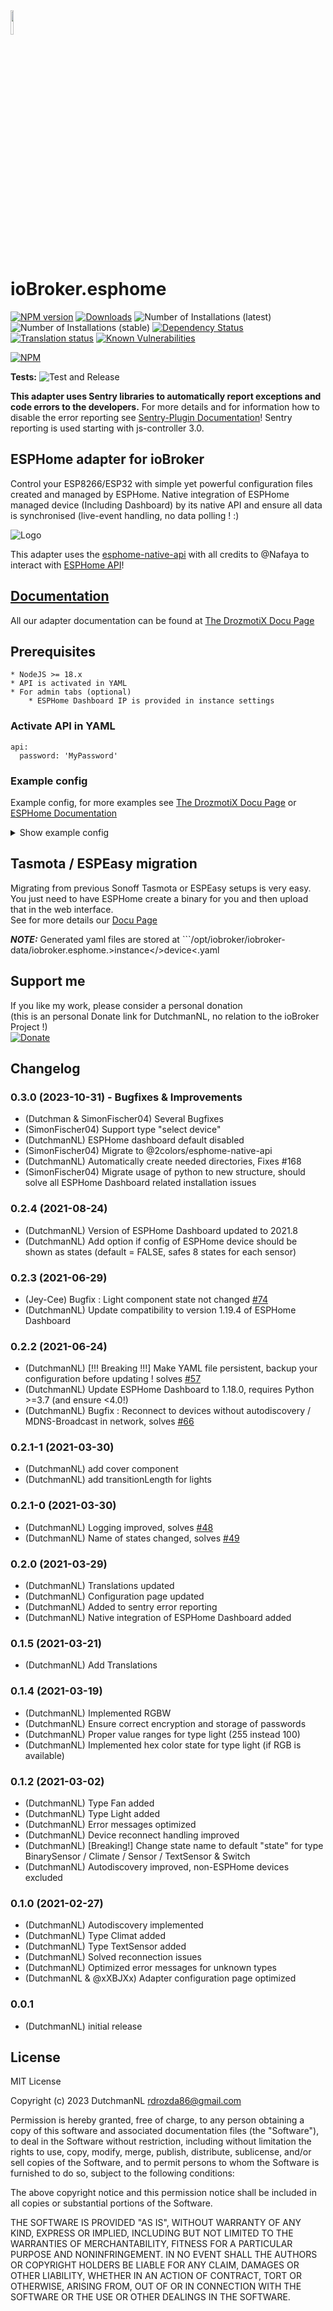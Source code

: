 <img src="./admin/esphome.png" width="10%" height="10%" align="center">

# ioBroker.esphome

[![NPM version](http://img.shields.io/npm/v/iobroker.esphome.svg)](https://www.npmjs.com/package/iobroker.esphome)
[![Downloads](https://img.shields.io/npm/dm/iobroker.esphome.svg)](https://www.npmjs.com/package/iobroker.esphome)
![Number of Installations (latest)](http://iobroker.live/badges/esphome-installed.svg)
![Number of Installations (stable)](http://iobroker.live/badges/esphome-stable.svg)
[![Dependency Status](https://img.shields.io/david/DrozmotiX/iobroker.esphome.svg)](https://david-dm.org/DrozmotiX/iobroker.esphome)
[![Translation status](https://weblate.iobroker.net/widgets/adapters/-/ESPHome/svg-badge.svg)](https://weblate.iobroker.net/engage/adapters/?utm_source=widget)
[![Known Vulnerabilities](https://snyk.io/test/github/DrozmotiX/ioBroker.esphome/badge.svg)](https://snyk.io/test/github/DrozmotiX/ioBroker.esphome)

[![NPM](https://nodei.co/npm/iobroker.esphome.png?downloads=true)](https://nodei.co/npm/iobroker.esphome/)

**Tests:** ![Test and Release](https://github.com/DrozmotiX/ioBroker.esphome/workflows/Test%20and%20Release/badge.svg)

**This adapter uses Sentry libraries to automatically report exceptions and code errors to the developers.** For more details and for information how to disable the error reporting see [Sentry-Plugin Documentation](https://github.com/ioBroker/plugin-sentry#plugin-sentry)! Sentry reporting is used starting with js-controller 3.0.

## ESPHome adapter for ioBroker

Control your ESP8266/ESP32 with simple yet powerful configuration files created and managed by ESPHome.
Native integration of ESPHome managed device (Including Dashboard) by its native API and ensure all data is synchronised (live-event handling, no data polling ! :)

![Logo](admin/img/dashboard.png)

This adapter uses the [esphome-native-api](https://github.com/Nafaya/esphome-native-api#readme) with all credits to @Nafaya to interact with [ESPHome API](https://esphome.io/components/api.html?highlight=api)!

## [Documentation](https://DrozmotiX.github.io/languages/en/Adapter/ESPHome/)

All our adapter documentation can be found at [The DrozmotiX Docu Page](https://DrozmotiX.github.io/languages/en/Adapter/ESPHome/)

## Prerequisites

    * NodeJS >= 18.x
    * API is activated in YAML
    * For admin tabs (optional)
        * ESPHome Dashboard IP is provided in instance settings

### Activate API in YAML

```
api:
  password: 'MyPassword'
```


### Example config
Example config, for more examples see [The DrozmotiX Docu Page](https://DrozmotiX.github.io) or [ESPHome Documentation](https://esphome.io/index.html)

<details><summary>Show example config
</summary>

    esphome:
      name: sensor_badkamer
      platform: ESP32
      board: esp-wrover-kit
    
    wifi:
      use_address: 192.168.10.122
      ssid: "xxxxx"
      password: "xxxxxx"
              
    # Enable ESPHome API
    api:
        password: 'MyPassword'
    # Activate i2c bus  
    i2c:
      sda: 21
      scl: 22
      scan: True
      id: bus_a
      
    # Example configuration for bh1750
    sensor:
      - platform: bh1750
        name: "Hal_Illuminance"
        address: 0x23
        measurement_time: 69
        update_interval: 10s
        
    # Example configuration for an GPIO output    
    output:
      - platform: gpio
        pin: 12
        inverted: true
        id: gpio_12
        
    # Example configuration linking a switch to the previous defined output
    switch:
      - platform: output
        name: "Generic Output"
        output: 'gpio_12'
</details>

## Tasmota / ESPEasy migration

Migrating from previous Sonoff Tasmota or ESPEasy setups is very easy. You just need to have ESPHome create a binary for you and then upload that in the web interface.  
See for more details our [Docu Page](https://DrozmotiX.github.io/languages/en/Adapter/ESPHome/06.migration.html)

**_NOTE:_** Generated yaml files are stored at ```/opt/iobroker/iobroker-data/iobroker.esphome.>instance</>device<.yaml


## Support me
If you like my work, please consider a personal donation  
(this is an personal Donate link for DutchmanNL, no relation to the ioBroker Project !)  
[![Donate](https://raw.githubusercontent.com/DrozmotiX/ioBroker.sourceanalytix/main/admin/button.png)](http://paypal.me/DutchmanNL)

## Changelog

<!--
    Placeholder for the next version (at the beginning of the line):
    ### __WORK IN PROGRESS__
    * (DutchmanNL) 
-->
### 0.3.0 (2023-10-31) - Bugfixes & Improvements
* (Dutchman & SimonFischer04) Several Bugfixes
* (SimonFischer04) Support type "select device"
* (DutchmanNL) ESPHome dashboard default disabled
* (SimonFischer04) Migrate to @2colors/esphome-native-api
* (DutchmanNL) Automatically create needed directories, Fixes #168
* (SimonFischer04) Migrate usage of python to new structure, should solve all ESPHome Dashboard related installation issues

### 0.2.4 (2021-08-24)
* (DutchmanNL) Version of ESPHome Dashboard updated to 2021.8
* (DutchmanNL) Add option if config of ESPHome device should be shown as states (default = FALSE, safes 8 states for each sensor)

### 0.2.3 (2021-06-29)
* (Jey-Cee) Bugfix : Light component state not changed [#74](https://github.com/DrozmotiX/ioBroker.esphome/issues/74)
* (DutchmanNL) Update compatibility to version 1.19.4 of ESPHome Dashboard

### 0.2.2 (2021-06-24)
* (DutchmanNL) [!!! Breaking !!!] Make YAML file persistent, backup your configuration before updating ! solves [#57](https://github.com/DrozmotiX/ioBroker.esphome/issues/57)
* (DutchmanNL) Update ESPHome Dashboard to 1.18.0, requires  Python >=3.7 (and ensure <4.0!)
* (DutchmanNL) Bugfix : Reconnect to devices without autodiscovery / MDNS-Broadcast in network, solves [#66](https://github.com/DrozmotiX/ioBroker.esphome/issues/66)

### 0.2.1-1 (2021-03-30)
* (DutchmanNL) add cover component
* (DutchmanNL) add transitionLength for lights

### 0.2.1-0 (2021-03-30)
* (DutchmanNL) Logging improved, solves [#48](https://github.com/DrozmotiX/ioBroker.esphome/issues/48)
* (DutchmanNL) Name of states changed, solves [#49](https://github.com/DrozmotiX/ioBroker.esphome/issues/49)

### 0.2.0 (2021-03-29)
* (DutchmanNL) Translations updated
* (DutchmanNL) Configuration page updated
* (DutchmanNL) Added to sentry error reporting
* (DutchmanNL) Native integration of ESPHome Dashboard added

### 0.1.5 (2021-03-21)
* (DutchmanNL) Add Translations

### 0.1.4 (2021-03-19)
* (DutchmanNL) Implemented RGBW
* (DutchmanNL) Ensure correct encryption and storage of passwords
* (DutchmanNL) Proper value ranges for type light (255 instead 100)
* (DutchmanNL) Implemented hex color state for type light (if RGB is available)

### 0.1.2 (2021-03-02)
* (DutchmanNL) Type Fan added
* (DutchmanNL) Type Light added
* (DutchmanNL) Error messages optimized
* (DutchmanNL) Device reconnect handling improved
* (DutchmanNL) [Breaking!] Change state name to default "state" for type BinarySensor / Climate / Sensor / TextSensor & Switch  
* (DutchmanNL) Autodiscovery improved, non-ESPHome devices excluded

### 0.1.0 (2021-02-27)
* (DutchmanNL) Autodiscovery implemented
* (DutchmanNL) Type Climat added
* (DutchmanNL) Type TextSensor added
* (DutchmanNL) Solved reconnection issues
* (DutchmanNL) Optimized error messages for unknown types
* (DutchmanNL & @xXBJXx) Adapter configuration page optimized

### 0.0.1
* (DutchmanNL) initial release

## License
MIT License

Copyright (c) 2023 DutchmanNL <rdrozda86@gmail.com>

Permission is hereby granted, free of charge, to any person obtaining a copy
of this software and associated documentation files (the "Software"), to deal
in the Software without restriction, including without limitation the rights
to use, copy, modify, merge, publish, distribute, sublicense, and/or sell
copies of the Software, and to permit persons to whom the Software is
furnished to do so, subject to the following conditions:

The above copyright notice and this permission notice shall be included in all
copies or substantial portions of the Software.

THE SOFTWARE IS PROVIDED "AS IS", WITHOUT WARRANTY OF ANY KIND, EXPRESS OR
IMPLIED, INCLUDING BUT NOT LIMITED TO THE WARRANTIES OF MERCHANTABILITY,
FITNESS FOR A PARTICULAR PURPOSE AND NONINFRINGEMENT. IN NO EVENT SHALL THE
AUTHORS OR COPYRIGHT HOLDERS BE LIABLE FOR ANY CLAIM, DAMAGES OR OTHER
LIABILITY, WHETHER IN AN ACTION OF CONTRACT, TORT OR OTHERWISE, ARISING FROM,
OUT OF OR IN CONNECTION WITH THE SOFTWARE OR THE USE OR OTHER DEALINGS IN THE
SOFTWARE.